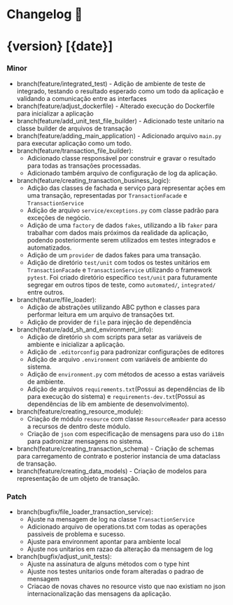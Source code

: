 # Changelog :newspaper:

# {version} [{date}]

### Minor
   - branch(feature/integrated_test) - Adição de ambiente de teste de integrado, testando o resultado esperado como um todo da aplicação e validando a comunicação entre as interfaces
   - branch(feature/adjust_dockerfile) - Alterado execução do Dockerfile para inicializar a aplicação
   - branch(feature/add_unit_test_file_builder) - Adicionado teste unitario na classe builder de arquivos de transação
   - branch(feature/adding_main_application) - Adicionado arquivo `main.py` para executar aplicação como um todo.
   - branch(feature/transaction_file_builder):
        - Adicionado classe responsável por construir e gravar o resultado para todas as transações processadas.
        - Adicionado também arquivo de configuração de log da aplicação.
   - branch(feature/creating_transaction_business_logic):
        - Adição das classes de fachada e serviço para representar ações em uma transação, representadas por `TransactionFacade` e `TransactionService`
        - Adição de arquivo `service/exceptions.py` com classe padrão para exceções de negócio.
        - Adição de uma `factory` de dados `fakes`, utilizando a lib `faker` para trabalhar com dados mais próximos da realidade da aplicação, podendo posteriormente serem utilizados em testes integrados e automatizados.
        - Adição de um `provider` de dados fakes para uma transação.
        - Adição de diretório `test/unit` com todos os testes unitários em `TransactionFacade` e `TransactionService` utilizando o framework `pytest`. Foi criado diretório específico `test/unit` para futuramente segregar em outros tipos de teste, como `automated/`, `integrated/` entre outros.
   - branch(feature/file_loader):
        - Adição de abstrações utilizando ABC python e classes para performar leitura em um arquivo de transações txt.
        - Adição de provider de `file` para injeção de dependência 
   - branch(feature/add_sh_and_environment_info):
        - Adição de diretório `sh` com scripts para setar as variáveis de ambiente e inicializar a aplicação.
        - Adição de `.editorconfig` para padronizar configurações de editores
        - Adição de arquivo `.environment` com variáveis de ambiente do sistema.
        - Adição de `environment.py` com métodos de acesso a estas variáveis de ambiente.
        - Adição de arquivos `requirements.txt`(Possui as dependências de lib para execução do sistema) e `requirements-dev.txt`(Possui as dependências de lib em ambiente de desenvolvimento).  
   - branch(feature/creating_resource_module):
        - Criação de módulo `resource` com classe `ResourceReader` para acesso a recursos de dentro deste módulo.
        - Criação de `json` com especificação de mensagens para uso do `i18n` para padronizar mensagens no sistema.
   - branch(feature/creating_transaction_schema) - Criação de schemas para carregamento de contrato e posterior instancia de uma dataclass de transação. 
   - branch(feature/creating_data_models) - Criação de modelos para representação de um objeto de transação.

### Patch
   - branch(bugfix/file_loader_transaction_service):
        - Ajuste na mensagem de log na classe `TransactionService`
        - Adicionado arquivo de operations.txt com todas as operações passiveis de problema e sucesso.
        - Ajuste para environment apontar para ambiente local
        - Ajuste nos unitarios em razao da alteração da mensagem de log
   - branch(bugfix/adjust_unit_tests):
        - Ajuste na assinatura de alguns métodos com o type hint
        - Ajuste nos testes unitarios onde foram alteradas o padrao de mensagem
        - Criacao de novas chaves no resource visto que nao existiam no json internacionalização das mensagens da aplicação.
